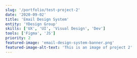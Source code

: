 ```yaml
---
slug: '/portfolio/test-project-2'
date: '2020-09-02'
title: 'Email Design System'
entity: 'YDesign Group'
skills: ['UX', 'UI', 'Visual Design', 'Dev']
tools: ['Figma', 'JS']
priority: 2
featured-image: 'email-design-system-banner.png'
featured-image-alt-text: 'This is an image of project 2'
---
```

